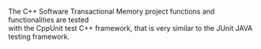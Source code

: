 The C++ Software Transactional Memory project functions and functionalities are tested<br>
with the CppUnit test C++ framework, that is very similar to the JUnit JAVA testing framework.




